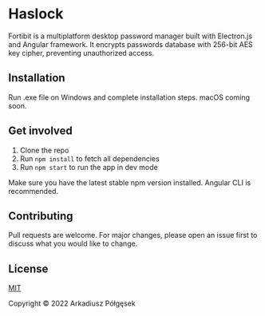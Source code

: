 # Haslock

Fortibit is a multiplatform desktop password manager built with Electron.js and Angular framework. It encrypts passwords database with 256-bit AES key cipher, preventing unauthorized access.

## Installation

Run .exe file on Windows and complete installation steps.
macOS coming soon.

## Get involved

1. Clone the repo
2. Run `npm install` to fetch all dependencies
3. Run `npm start` to run the app in dev mode

Make sure you have the latest stable npm version installed.
Angular CLI is recommended.

## Contributing

Pull requests are welcome. For major changes, please open an issue first to discuss what you would like to change.

## License

[MIT](https://choosealicense.com/licenses/mit/)

Copyright &copy; 2022 Arkadiusz Półgęsek
